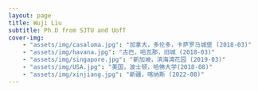 ```yaml
---
layout: page
title: Wuji Liu
subtitle: Ph.D from SJTU and UofT
cover-img:
    - "assets/img/casaloma.jpg": "加拿大，多伦多，卡萨罗马城堡 (2018-03)" 
    - "assets/img/havana.jpg": "古巴，哈瓦那，旧城 (2018-03)" 
    - "assets/img/singapore.jpg": "新加坡，滨海湾花园 (2019-03)" 
    - "assets/img/USA.jpg": "美国，波士顿，哈佛大学(2018-08)" 
    - "assets/img/xinjiang.jpg": "新疆，喀纳斯 (2022-08)" 
---
```

